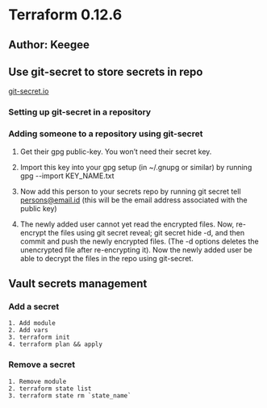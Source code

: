 # Terraform 0.12.6

## Author: Keegee

## Use git-secret to store secrets in repo

[git-secret.io](https://git-secret.io/)

### Setting up git-secret in a repository

### Adding someone to a repository using git-secret

1. Get their gpg public-key. You won’t need their secret key.

2. Import this key into your gpg setup (in ~/.gnupg or similar) by running gpg --import KEY_NAME.txt

3. Now add this person to your secrets repo by running git secret tell persons@email.id (this will be the email address associated with the public key)

4. The newly added user cannot yet read the encrypted files. Now, re-encrypt the files using git secret reveal; git secret hide -d, and then commit and push the newly encrypted files. (The -d options deletes the unencrypted file after re-encrypting it). Now the newly added user be able to decrypt the files in the repo using git-secret.


## Vault secrets management

### Add a secret

``` 
1. Add module
2. Add vars
3. terraform init
4. terraform plan && apply
```

### Remove a secret

```
1. Remove module
2. terraform state list
3. terraform state rm `state_name`
```
